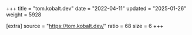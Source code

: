 +++
title = "tom.kobalt.dev"
date = "2022-04-11"
updated = "2025-01-26"
weight = 5928

[extra]
source = "https://tom.kobalt.dev/"
ratio = 68
size = 6
+++
